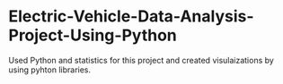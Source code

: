 # Electric-Vehicle-Data-Analysis-Project-Using-Python
Used Python and statistics for this project and created visulaizations by using pyhton libraries.
